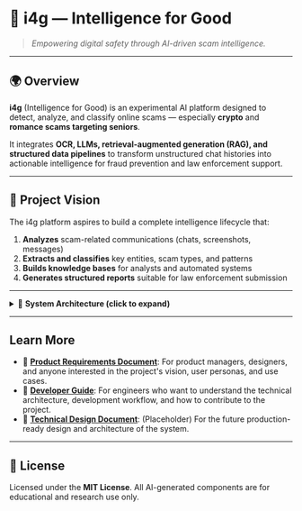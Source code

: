 # 🧠 i4g — Intelligence for Good

> *Empowering digital safety through AI-driven scam intelligence.*

---

## 🌍 Overview

**i4g** (Intelligence for Good) is an experimental AI platform designed to detect, analyze, and classify online scams — especially **crypto** and **romance scams targeting seniors**.

It integrates **OCR, LLMs, retrieval-augmented generation (RAG), and structured data pipelines** to transform unstructured chat histories into actionable intelligence for fraud prevention and law enforcement support.

---

## 🎯 Project Vision

The i4g platform aspires to build a complete intelligence lifecycle that:

1. **Analyzes** scam-related communications (chats, screenshots, messages)
2. **Extracts and classifies** key entities, scam types, and patterns
3. **Builds knowledge bases** for analysts and automated systems
4. **Generates structured reports** suitable for law enforcement submission

---


<details>
<summary>🧩 <strong>System Architecture (click to expand)</strong></summary>

```mermaid
flowchart LR
    A["Raw Chat / Screenshots"] --> B["OCR (Tesseract)"]
    B --> C["Semantic NER (LangChain + Ollama)"]
    C --> D["Fraud Classifier (Rule-based + LLM)"]
    D --> E["IngestPipeline"]
    E --> F["StructuredStore (SQLite)"]
    E --> G["VectorStore (Chroma/FAISS)"]
    F --> H["Analyst Review Interface"]
    G --> H
    H --> I["RAG + Automated Law Enforcement Reports"]
```
</details>

---

## Learn More

- 📄 **[Product Requirements Document](./docs/prd.md)**: For product managers, designers, and anyone interested in the project's vision, user personas, and use cases.
- 🧠 **[Developer Guide](./docs/dev_guide.md)**: For engineers who want to understand the technical architecture, development workflow, and how to contribute to the project.
- 🧩 **[Technical Design Document](./docs/tdd.md)**: (Placeholder) For the future production-ready design and architecture of the system.


---

## 📄 License

Licensed under the **MIT License**.
All AI-generated components are for educational and research use only.
